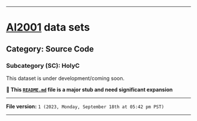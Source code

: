 
***

# [AI2001](https://github.com/seanpm2001/AI2001/) data sets

## Category: Source Code

### Subcategory (SC): HolyC

This dataset is under development/coming soon.

**🌱️ This [`README.md`](/README.md) file is a major stub and need significant expansion**

***

**File version:** `1 (2023, Monday, September 18th at 05:42 pm PST)`

***
